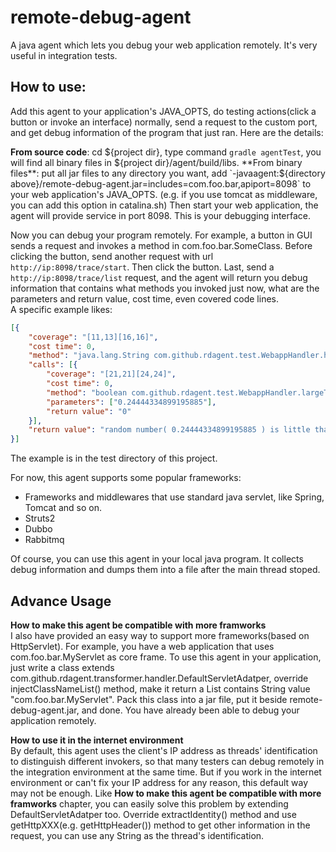 # remote-debug-agent
 
A java agent which lets you debug your web application remotely. It's very useful in integration tests.  
## How to use:  
Add this agent to your application's JAVA_OPTS, do testing actions(click a button or invoke an interface) normally, send a request to the custom port, and get debug information of the program that just ran. Here are the details:  

**From source code**: cd ${project dir}, type command `gradle agentTest`, you will find all binary files in ${project dir}/agent/build/libs.  
**From binary files**: put all jar files to any directory you want, add `-javaagent:${directory above}/remote-debug-agent.jar=includes=com.foo.bar,apiport=8098` to your web application's JAVA_OPTS. (e.g. if you use tomcat as middleware, you can add this option in catalina.sh) Then start your web application, the agent will provide service in port 8098. This is your debugging interface.  

Now you can debug your program remotely. For example, a button in GUI sends a request and invokes a method in com.foo.bar.SomeClass. Before clicking the button, send another request with url `http://ip:8098/trace/start`. Then click the button. Last, send a `http://ip:8098/trace/list` request, and the agent will return you debug information that contains what methods you invoked just now, what are the parameters and return value, cost time, even covered code lines.  
A specific example likes: 
```json
[{
	"coverage": "[11,13][16,16]",
	"cost time": 0,
	"method": "java.lang.String com.github.rdagent.test.WebappHandler.handle()",
	"calls": [{
		"coverage": "[21,21][24,24]",
		"cost time": 0,
		"method": "boolean com.github.rdagent.test.WebappHandler.largeThanHalf(double)",
		"parameters": ["0.24444334899195885"],
		"return value": "0"
	}],
	"return value": "random number( 0.24444334899195885 ) is little than half"
}]
```
The example is in the test directory of this project.  

For now, this agent supports some popular frameworks:  
+ Frameworks and middlewares that use standard java servlet, like Spring, Tomcat and so on.
+ Struts2
+ Dubbo
+ Rabbitmq  

Of course, you can use this agent in your local java program. It collects debug information and dumps them into a file after the main thread stoped.  

## Advance Usage
**How to make this agent be compatible with more framworks**  
I also have provided an easy way to support more frameworks(based on HttpServlet). For example, you have a web application that uses com.foo.bar.MyServlet as core frame. To use this agent in your application, just write a class extends com.github.rdagent.transformer.handler.DefaultServletAdatper, override injectClassNameList() method, make it return a List contains String value "com.foo.bar.MyServlet". Pack this class into a jar file, put it beside remote-debug-agent.jar, and done. You have already been able to debug your application remotely.  
  
**How to use it in the internet environment**  
By default, this agent uses the client's IP address as threads' identification to distinguish different invokers, so that many testers can debug remotely in the integration environment at the same time. But if you work in the internet environment or can't fix your IP address for any reason, this default way may not be enough.
Like **How to make this agent be compatible with more framworks** chapter, you can easily solve this problem by extending DefaultServletAdatper too. Override extractIdentity() method and use getHttpXXX(e.g. getHttpHeader()) method to get other information in the request, you can use any String as the thread's identification.  
